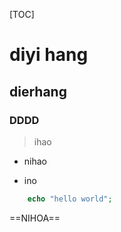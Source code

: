 [TOC]

# diyi hang

## dierhang

### DDDD

> ihao

- nihao

* ino

```php
    echo "hello world";
```

==NIHOA==

